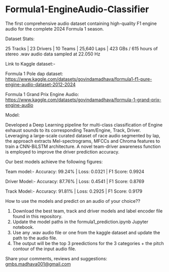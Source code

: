 # Formula1-EngineAudio-Classifier
The first comprehensive audio dataset containing high-quality F1 engine audio for the complete 2024 Formula 1 season.

Dataset Stats:

25 Tracks | 23 Drivers | 10 Teams | 25,640 Laps | 423 GBs / 615 hours of stereo .wav audio data sampled at 22.050 Hz

Link to Kaggle dataset:-

Formula 1 Pole dap dataset: https://www.kaggle.com/datasets/govindamadhava/formula1-f1-pure-engine-audio-dataset-2012-2024 

Formula 1 Grand Prix Engine Audio: https://www.kaggle.com/datasets/govindamadhava/formula-1-grand-prix-engine-audio

Model:

Developed a Deep Learning pipeline for multi-class classification of Engine exhaust sounds to its corresponding Team/Engine, Track, Driver. 
Leveraging a large-scale curated dataset of race audio segmented by lap, the approach extracts Mel-spectrograms, MFCCs and Chroma features to train a CNN-BiLSTM architecture. A novel team-driver awareness function is employed to improve the driver prediction accuracy.

Our best models achieve the following figures:

Team model:- Accuracy: 99.24% | Loss: 0.0321 | F1 Score: 0.9924

Driver Model:- Accuracy: 87.76% | Loss: 0.4541 | F1 Score: 0.8769

Track Model:- Accuracy: 91.81% | Loss: 0.2925 | F1 Score: 0.9179

How to use the models and predict on an audio of your choice??

1. Download the best team, track and driver models and label encoder file found in this repository.
2. Update the model paths in the formula1_prediction.ipynb Jupyter notebook.
3. Use any .wav audio file or one from the kaggle dataset and update the path to the audio file.
4. The output will be the top 3 preedictions for the 3 categories + the pitch contour of the input audio file.


Share your comments, reviews and suggestions: gmbs.madhava001@gmail.com
